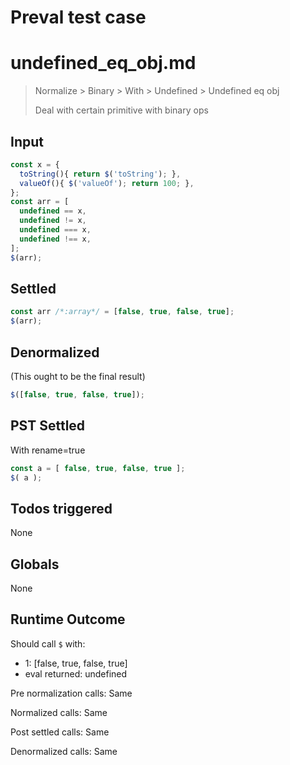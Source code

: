 # Preval test case

# undefined_eq_obj.md

> Normalize > Binary > With > Undefined > Undefined eq obj
>
> Deal with certain primitive with binary ops

## Input

`````js filename=intro
const x = {
  toString(){ return $('toString'); },
  valueOf(){ $('valueOf'); return 100; },
};
const arr = [
  undefined == x,
  undefined != x,
  undefined === x,
  undefined !== x,
];
$(arr);
`````


## Settled


`````js filename=intro
const arr /*:array*/ = [false, true, false, true];
$(arr);
`````


## Denormalized
(This ought to be the final result)

`````js filename=intro
$([false, true, false, true]);
`````


## PST Settled
With rename=true

`````js filename=intro
const a = [ false, true, false, true ];
$( a );
`````


## Todos triggered


None


## Globals


None


## Runtime Outcome


Should call `$` with:
 - 1: [false, true, false, true]
 - eval returned: undefined

Pre normalization calls: Same

Normalized calls: Same

Post settled calls: Same

Denormalized calls: Same
